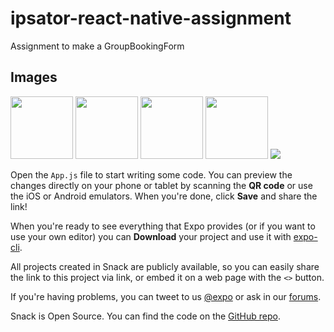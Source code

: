 # ipsator-react-native-assignment
Assignment to make a GroupBookingForm

## Images

<img src="/images/formEmpty-1.png" style="width:100; height:flex">
<img src="/images/formEmpty-2.png" style="width:100; height:flex">
<img src="/images/formFilled-1.png" style="width:100; height:flex">
<img src="/images/formFilled-2.png" style="width:100; height:flex">
<img src="/images/Output.png" style="width:flex; height:flex">


Open the `App.js` file to start writing some code. You can preview the changes directly on your phone or tablet by scanning the **QR code** or use the iOS or Android emulators. When you're done, click **Save** and share the link!

When you're ready to see everything that Expo provides (or if you want to use your own editor) you can **Download** your project and use it with [expo-cli](https://docs.expo.io/get-started/installation).

All projects created in Snack are publicly available, so you can easily share the link to this project via link, or embed it on a web page with the `<>` button.

If you're having problems, you can tweet to us [@expo](https://twitter.com/expo) or ask in our [forums](https://forums.expo.io/c/snack).

Snack is Open Source. You can find the code on the [GitHub repo](https://github.com/expo/snack).
